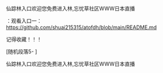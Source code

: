 仙踪林入口欢迎您免费进入林,忘忧草社区WWW日本直播

：观看入口一：https://github.com/shuai215315/atofdh/blob/main/README.md


记得收藏！！！



[随机段落5-
]






仙踪林入口欢迎您免费进入林,忘忧草社区WWW日本直播
